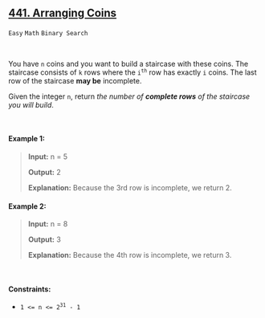 ## [441. Arranging Coins](https://leetcode.com/problems/arranging-coins/)

<code>Easy</code> <code>Math</code> <code>Binary Search</code>

<br>

You have <code>n</code> coins and you want to build a staircase with these coins. The staircase consists of <code>k</code> rows where the <code>i<sup>th</sup></code> row has exactly <code>i</code> coins. The last row of the staircase __may be__ incomplete.

Given the integer <code>n</code>, return *the number of __complete rows__ of the staircase you will build*.

<br>

#### Example 1:

> __Input:__ n = 5
>
> __Output:__ 2
>
> __Explanation:__ Because the 3rd row is incomplete, we return 2.

#### Example 2:

> __Input:__ n = 8
>
> __Output:__ 3
>
> __Explanation:__ Because the 4th row is incomplete, we return 3.

<br>

#### Constraints:

- <code>1 <= n <= 2<sup>31</sup> - 1</code>
